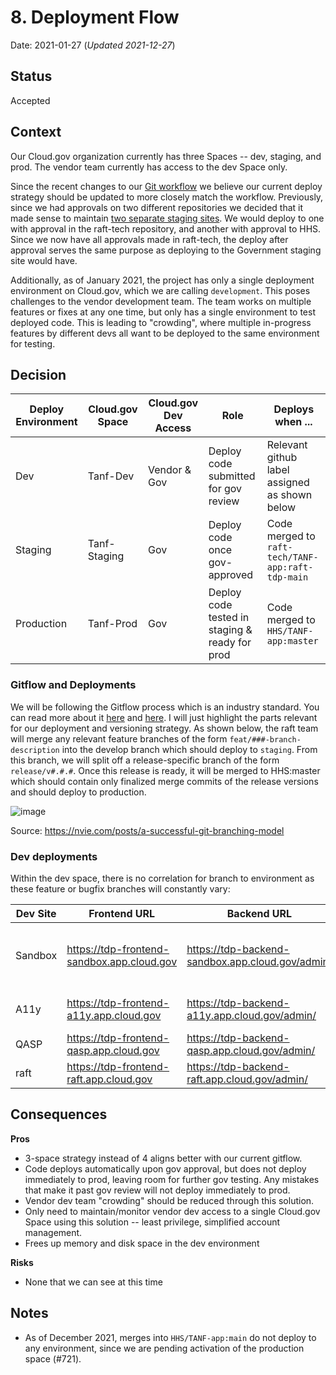 # 8. Deployment Flow

Date: 2021-01-27 (_Updated 2021-12-27_)

## Status

Accepted

## Context

Our Cloud.gov organization currently has three Spaces -- dev, staging, and prod. The vendor team currently has access to the dev Space only.

Since the recent changes to our [Git workflow](https://github.com/HHS/TANF-app/blob/main/docs/Architecture%20Decision%20Record/009-git-workflow.md) we believe our current deploy strategy should be updated to more closely match the workflow. Previously, since we had approvals on two different repositories we decided that it made sense to maintain [two separate staging sites](https://github.com/HHS/TANF-app/blob/main/docs/Architecture%20Decision%20Record/008-deployment-flow.md). We would deploy to one with approval in the raft-tech repository, and another with approval to HHS. Since we now have all approvals made in raft-tech, the deploy after approval serves the same purpose as deploying to the Government staging site would have.

Additionally, as of January 2021, the project has only a single deployment environment on Cloud.gov, which we are calling `development`. This poses challenges to the vendor development team. The team works on multiple features or fixes at any one time, but only has a single environment to test deployed code. This is leading to "crowding", where multiple in-progress features by different devs all want to be deployed to the same environment for testing. 

## Decision

Deploy Environment | Cloud.gov Space | Cloud.gov Dev Access | Role                                             | Deploys when ...                                  |
-------------------|-----------------|----------------------|--------------------------------------------------|---------------------------------------------------|
Dev                | Tanf-Dev        | Vendor & Gov      | Deploy code submitted for gov review             | Relevant github label assigned as shown below     |
Staging            | Tanf-Staging    | Gov               | Deploy code once gov-approved                    | Code merged to `raft-tech/TANF-app:raft-tdp-main` |
Production         | Tanf-Prod       | Gov                  | Deploy code tested in staging & ready for prod   | Code merged to `HHS/TANF-app:master`                |  

### Gitflow and Deployments
We will be following the Gitflow process which is an industry standard. You can read more about it [here](https://www.atlassian.com/git/tutorials/comparing-workflows/gitflow-workflow) and [here](https://datasift.github.io/gitflow/IntroducingGitFlow.html). I will just highlight the parts relevant for our deployment and versioning strategy. As shown below, the raft team will merge any relevant feature branches of the form `feat/###-branch-description` into the develop branch which should deploy to `staging`. From this branch, we will split off a release-specific branch of the form `release/v#.#.#`. Once this release is ready, it will be merged to HHS:master which should contain only finalized merge commits of the release versions and should deploy to production.

![image](https://user-images.githubusercontent.com/84722778/161764906-d9c9e66a-ea44-4042-850d-5f0e927c8c81.png)

Source: https://nvie.com/posts/a-successful-git-branching-model


### Dev deployments
Within the dev space, there is no correlation for branch to environment as these feature or bugfix branches will constantly vary:

| Dev Site | Frontend URL | Backend URL | Purpose                                          |
| -------- | -------- | -------- |--------------------------------------------------|
| Sandbox     | https://tdp-frontend-sandbox.app.cloud.gov | https://tdp-backend-sandbox.app.cloud.gov/admin/     | Space for development in a deployed environment |
| A11y | https://tdp-frontend-a11y.app.cloud.gov | https://tdp-backend-a11y.app.cloud.gov/admin/ | Space for accessibility testing                  |
| QASP | https://tdp-frontend-qasp.app.cloud.gov | https://tdp-backend-qasp.app.cloud.gov/admin/ | Space for QASP review                            |
| raft | https://tdp-frontend-raft.app.cloud.gov | https://tdp-backend-raft.app.cloud.gov/admin/ | Space for Raft review                          |

## Consequences

**Pros**
* 3-space strategy instead of 4 aligns better with our current gitflow. 
* Code deploys automatically upon gov approval, but does not deploy immediately to prod, leaving room for further gov testing. Any mistakes that make it past gov review will not deploy immediately to prod.
* Vendor dev team "crowding" should be reduced through this solution.
* Only need to maintain/monitor vendor dev access to a single Cloud.gov Space using this solution -- least privilege, simplified account management.
* Frees up memory and disk space in the dev environment

**Risks**
* None that we can see at this time

## Notes

- As of December 2021, merges into `HHS/TANF-app:main` do not deploy to any environment, since we are pending activation of the production space (#721). 
